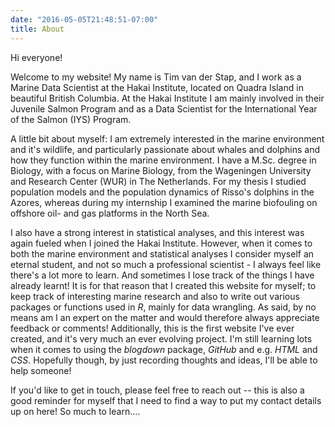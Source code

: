 ```yaml
---
date: "2016-05-05T21:48:51-07:00"
title: About
---
```


Hi everyone!

Welcome to my website! My name is Tim van der Stap, and I work as a Marine Data Scientist at the Hakai Institute, located on Quadra Island in beautiful British Columbia. At the Hakai Institute I am mainly involved in their Juvenile Salmon Program and as a Data Scientist for the International Year of the Salmon (IYS) Program.

A little bit about myself: I am extremely interested in the marine environment and it's wildlife, and particularly passionate about whales and dolphins and how they function within the marine environment. I have a M.Sc. degree in Biology, with a focus on Marine Biology, from the Wageningen University and Research Center (WUR) in The Netherlands. For my thesis I studied population models and the population dynamics of Risso's dolphins in the Azores, whereas during my internship I examined the marine biofouling on offshore oil- and gas platforms in the North Sea. 

I also have a strong interest in statistical analyses, and this interest was again fueled when I joined the Hakai Institute. However, when it comes to both the marine environment and statistical analyses I consider myself an eternal student, and not so much a professional scientist - I always feel like there's a lot more to learn. And sometimes I lose track of the things I have already learnt! It is for that reason that I created this website for myself; to keep track of interesting marine research and also to write out various packages or functions used in _R_, mainly for data wrangling. As said, by no means am I an expert on the matter and would therefore always appreciate feedback or comments! 
Additionally, this is the first website I've ever created, and it's very much an ever evolving project. I'm still learning lots when it comes to using the _blogdown_ package, _GitHub_ and e.g. _HTML_ and _CSS_. Hopefully though, by just recording thoughts and ideas, I'll be able to help someone! 

If you'd like to get in touch, please feel free to reach out -- this is also a good reminder for myself that I need to find a way to put my contact details up on here! So much to learn....